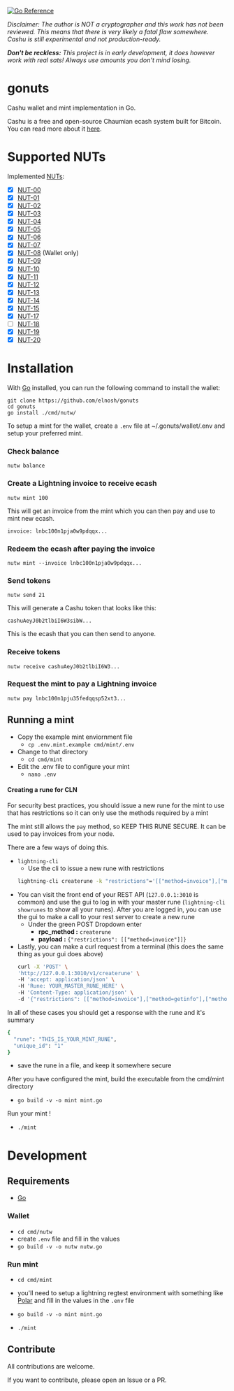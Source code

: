 [![Go Reference](https://pkg.go.dev/badge/github.com/elnosh/gonuts.svg)](https://pkg.go.dev/github.com/elnosh/gonuts)

_Disclaimer: The author is NOT a cryptographer and this work has not been reviewed. This means that there is very likely a fatal flaw somewhere. Cashu is still experimental and not production-ready._

_**Don't be reckless:** This project is in early development, it does however work with real sats! Always use amounts you don't mind losing._

# gonuts

Cashu wallet and mint implementation in Go.

Cashu is a free and open-source Chaumian ecash system built for Bitcoin. You can read more about it [here](https://cashu.space/).

# Supported NUTs

Implemented [NUTs](https://github.com/cashubtc/nuts/):

- [x] [NUT-00](https://github.com/cashubtc/nuts/blob/main/00.md)
- [x] [NUT-01](https://github.com/cashubtc/nuts/blob/main/01.md)
- [x] [NUT-02](https://github.com/cashubtc/nuts/blob/main/02.md)
- [x] [NUT-03](https://github.com/cashubtc/nuts/blob/main/03.md)
- [x] [NUT-04](https://github.com/cashubtc/nuts/blob/main/04.md)
- [x] [NUT-05](https://github.com/cashubtc/nuts/blob/main/05.md)
- [x] [NUT-06](https://github.com/cashubtc/nuts/blob/main/06.md)
- [x] [NUT-07](https://github.com/cashubtc/nuts/blob/main/07.md)
- [x] [NUT-08](https://github.com/cashubtc/nuts/blob/main/08.md) (Wallet only)
- [x] [NUT-09](https://github.com/cashubtc/nuts/blob/main/09.md)
- [x] [NUT-10](https://github.com/cashubtc/nuts/blob/main/10.md)
- [x] [NUT-11](https://github.com/cashubtc/nuts/blob/main/11.md)
- [x] [NUT-12](https://github.com/cashubtc/nuts/blob/main/12.md)
- [x] [NUT-13](https://github.com/cashubtc/nuts/blob/main/13.md)
- [x] [NUT-14](https://github.com/cashubtc/nuts/blob/main/14.md)
- [x] [NUT-15](https://github.com/cashubtc/nuts/blob/main/15.md)
- [x] [NUT-17](https://github.com/cashubtc/nuts/blob/main/17.md)
- [ ] [NUT-18](https://github.com/cashubtc/nuts/blob/main/18.md)
- [x] [NUT-19](https://github.com/cashubtc/nuts/blob/main/19.md)
- [x] [NUT-20](https://github.com/cashubtc/nuts/blob/main/20.md)

# Installation

With [Go](https://go.dev/doc/install) installed, you can run the following command to install the wallet:

```
git clone https://github.com/elnosh/gonuts
cd gonuts
go install ./cmd/nutw/
```

To setup a mint for the wallet, create a `.env` file at ~/.gonuts/wallet/.env and setup your preferred mint.

### Check balance

```
nutw balance
```

### Create a Lightning invoice to receive ecash

```
nutw mint 100
```

This will get an invoice from the mint which you can then pay and use to mint new ecash.

```
invoice: lnbc100n1pja0w9pdqqx...
```

### Redeem the ecash after paying the invoice

```
nutw mint --invoice lnbc100n1pja0w9pdqqx...
```

### Send tokens

```
nutw send 21
```

This will generate a Cashu token that looks like this:

```
cashuAeyJ0b2tlbiI6W3sibW...
```

This is the ecash that you can then send to anyone.

### Receive tokens

```
nutw receive cashuAeyJ0b2tlbiI6W3...
```

### Request the mint to pay a Lightning invoice

```
nutw pay lnbc100n1pju35fedqqsp52xt3...
```

## Running a mint

- Copy the example mint enviornment file
  - `cp .env.mint.example cmd/mint/.env`
- Change to that directory
  - `cd cmd/mint`
- Edit the .env file to configure your mint
  - `nano .env`

#### Creating a rune for CLN

For security best practices, you should issue a new rune for the mint to use that has restrictions so it can only use the methods required by a mint

The mint still allows the `pay` method, so KEEP THIS RUNE SECURE. It can be used to pay invoices from your node.

There are a few ways of doing this.

- `lightning-cli`
  - Use the cli to issue a new rune with restrictions
  ```bash
  lightning-cli createrune -k "restrictions"='[["method=invoice"],["method=getinfo"],["method=listinvoices"],["method=pay"],["method=listpays"],["method=waitinvoice"]]'
  ```
- You can visit the front end of your REST API (`127.0.0.1:3010` is common) and use the gui to log in with your master rune (`lightning-cli showrunes` to show all your runes). After you are logged in, you can use the gui to make a call to your rest server to create a new rune
  - Under the green POST Dropdown enter
    - **rpc_method :** `createrune`
    - **payload :** `{"restrictions": [["method=invoice"]]}`
- Lastly, you can make a curl request from a terminal (this does the same thing as your gui does above)
  ```bash
  curl -X 'POST' \
  'http://127.0.0.1:3010/v1/createrune' \
  -H 'accept: application/json' \
  -H 'Rune: YOUR_MASTER_RUNE_HERE' \
  -H 'Content-Type: application/json' \
  -d '{"restrictions": [["method=invoice"],["method=getinfo"],["method=listinvoices"],["method=pay"],["method=listpays"],["method=waitinvoice"]]}'
  ```

In all of these cases you should get a response with the rune and it's summary

```bash
{
  "rune": "THIS_IS_YOUR_MINT_RUNE",
  "unique_id": "1"
}
```

- save the rune in a file, and keep it somewhere secure

After you have configured the mint, build the executable from the cmd/mint directory

- `go build -v -o mint mint.go`

Run your mint !

- `./mint`

# Development

## Requirements

- [Go](https://go.dev/doc/install)

### Wallet

- `cd cmd/nutw`
- create `.env` file and fill in the values
- `go build -v -o nutw nutw.go`

### Run mint

- `cd cmd/mint`
- you'll need to setup a lightning regtest environment with something like [Polar](https://lightningpolar.com/) and fill in the values in the `.env` file

- `go build -v -o mint mint.go`

- `./mint`

## Contribute

All contributions are welcome.

If you want to contribute, please open an Issue or a PR.
